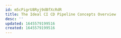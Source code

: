 ```yaml
---
id: m5cPigrU8Ryj9dBfXcRdR
title: The Ideal CI CD Pipeline Concepts Overview
desc: ''
updated: 1645579199516
created: 1645579199516
---
```


